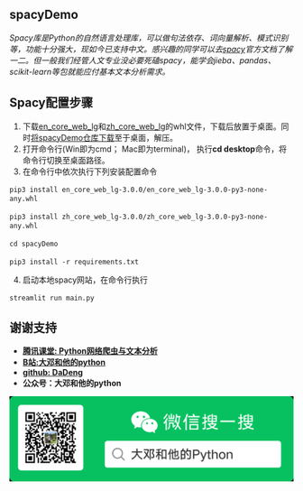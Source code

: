 ## spacyDemo

*Spacy库是Python的自然语言处理库，可以做句法依存、词向量解析、模式识别等，功能十分强大，现如今已支持中文。感兴趣的同学可以去[spacy](https://spacy.io/api)官方文档了解一二。但一般我们经管人文专业没必要死磕spacy，能学会jieba、pandas、scikit-learn等包就能应付基本文本分析需求。*





## Spacy配置步骤

1. 下载[en_core_web_lg](https://github.com/explosion/spacy-models/releases/download/en_core_web_lg-3.0.0/en_core_web_lg-3.0.0-py3-none-any.whl)和[zh_core_web_lg](https://github.com/explosion/spacy-models/releases/download/zh_core_web_lg-3.0.0/zh_core_web_lg-3.0.0-py3-none-any.whl)的whl文件，下载后放置于桌面。同时[将spacyDemo仓库下载](https://github.com/thunderhit/spacyDemo)至于桌面，解压。
2. 打开命令行(Win即为cmd； Mac即为terminal)， 执行**cd desktop**命令，将命令行切换至桌面路径。
3. 在命令行中依次执行下列安装配置命令

```
pip3 install en_core_web_lg-3.0.0/en_core_web_lg-3.0.0-py3-none-any.whl

pip3 install zh_core_web_lg-3.0.0/zh_core_web_lg-3.0.0-py3-none-any.whl

cd spacyDemo

pip3 install -r requirements.txt
```

4. 启动本地spacy网站，在命令行执行

```
streamlit run main.py
```





## 谢谢支持

- [**腾讯课堂: Python网络爬虫与文本分析**](https://ke.qq.com/course/482241?tuin=163164df)
- [**B站:大邓和他的python**](https://space.bilibili.com/122592901/channel/detail?cid=66008)
- [**github: DaDeng**](https://github.com/thunderhit)
- **公众号：大邓和他的python**



![](大邓和他的Python.png)
